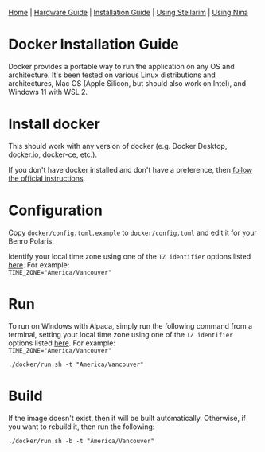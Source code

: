 [Home](../README.md) | [Hardware Guide](./hardware.md) | [Installation Guide](./installation.md) | [Using Stellarim](./stellarium.md) | [Using Nina](./nina.md)

# Docker Installation Guide
Docker provides a portable way to run the application on any OS and architecture.  It's been tested on various Linux distributions and architectures, Mac OS (Apple Silicon, but should also work on Intel), and Windows 11 with WSL 2.

# Install docker
This should work with any version of docker (e.g. Docker Desktop, docker.io, docker-ce, etc.).

If you don't have docker installed and don't have a preference, then [follow the official instructions](https://docs.docker.com/get-docker/).

# Configuration
Copy `docker/config.toml.example` to `docker/config.toml` and edit it for your Benro Polaris.  

Identify your local time zone using one of the `TZ identifier` options listed [here](https://en.wikipedia.org/wiki/List_of_tz_database_time_zones). For example:  
`TIME_ZONE="America/Vancouver"`

# Run
To run on Windows with Alpaca, simply run the following command from a terminal, setting your local time zone using one of the `TZ identifier` options listed [here](https://en.wikipedia.org/wiki/List_of_tz_database_time_zones). For example:  
`TIME_ZONE="America/Vancouver"`
```
./docker/run.sh -t "America/Vancouver"
```

# Build
If the image doesn't exist, then it will be built automatically.  Otherwise, if you want to rebuild it, then run the following:
```
./docker/run.sh -b -t "America/Vancouver"
```

